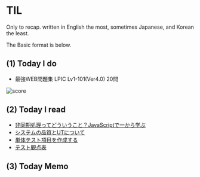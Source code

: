 # TIL

Only to recap.
written in English the most,
sometimes Japanese,
and Korean the least.

The Basic format is below.


## (1) Today I do

- 最強WEB問題集 LPIC Lv1-101(Ver4.0) 20問

![score](https://imageshack.com/a/img922/2416/OPjobd.png)

## (2) Today I read

- [非同期処理ってどういうこと？JavaScriptで一から学ぶ](https://qiita.com/kiyodori/items/da434d169755cbb20447)
- [システムの品質とUTについて](https://qiita.com/aramaki/items/291d086d83235434d00b)
- [単体テスト項目を作成する](http://tong-chang.hatenablog.com/entry/20140608/1402214800)
- [テスト観点表](http://labs.opentone.co.jp/wp-content/uploads/2010/02/8a7a1b428edc1ed170f8556838542f41.pdf)

## (3) Today Memo
